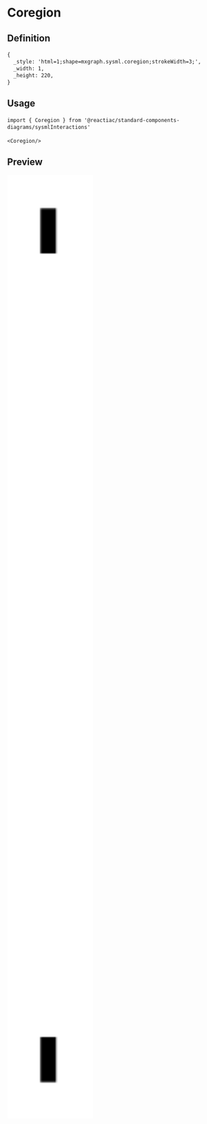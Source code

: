 # Coregion

## Definition

```
{
  _style: 'html=1;shape=mxgraph.sysml.coregion;strokeWidth=3;',
  _width: 1,
  _height: 220,
}
```

## Usage

```
import { Coregion } from '@reactiac/standard-components-diagrams/sysmlInteractions'

<Coregion/>
```

## Preview

<img src="./coregion.png" width="200"/>
